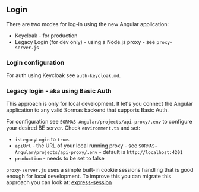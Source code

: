 ## Login

There are two modes for log-in using the new Angular application:

- Keycloak - for production
- Legacy Login (for dev only) - using a Node.js proxy - see `proxy-server.js`

### Login configuration

For auth using Keycloak see `auth-keycloak.md`.

### Legacy login - aka using Basic Auth

This approach is only for local development. It let's you connect the Angular application to any valid Sormas backend that supports Basic Auth.

For configuration see `SORMAS-Angular/projects/api-proxy/.env` to configure your desired BE server.
Check `environment.ts` and set:

- `isLegacyLogin` to `true`.
- `apiUrl` - the URL of your local running proxy - see `SORMAS-Angular/projects/api-proxy/.env` - default is `http://localhost:4201`
- `production` - needs to be set to false

`proxy-server.js` uses a simple built-in cookie sessions handling that is good enough for local development.
To improve this you can migrate this approach you can look at:
[express-session](https://github.com/expressjs/session#readme)
